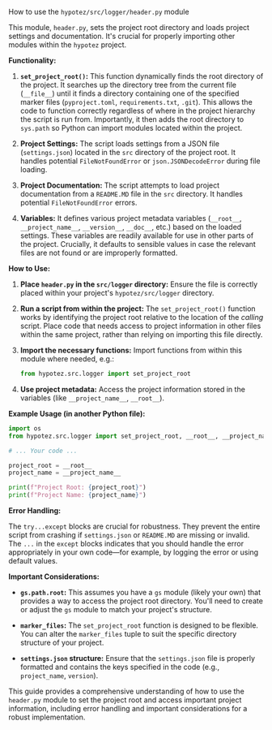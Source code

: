 How to use the `hypotez/src/logger/header.py` module

This module, `header.py`, sets the project root directory and loads project settings and documentation.  It's crucial for properly importing other modules within the `hypotez` project.

**Functionality:**

1. **`set_project_root()`:** This function dynamically finds the root directory of the project. It searches up the directory tree from the current file (`__file__`) until it finds a directory containing one of the specified marker files (`pyproject.toml`, `requirements.txt`, `.git`). This allows the code to function correctly regardless of where in the project hierarchy the script is run from.  Importantly, it then adds the root directory to `sys.path` so Python can import modules located within the project.

2. **Project Settings:** The script loads settings from a JSON file (`settings.json`) located in the `src` directory of the project root.  It handles potential `FileNotFoundError` or `json.JSONDecodeError` during file loading.

3. **Project Documentation:** The script attempts to load project documentation from a `README.MD` file in the `src` directory. It handles potential `FileNotFoundError` errors.

4. **Variables:** It defines various project metadata variables (`__root__`, `__project_name__`, `__version__`, `__doc__`, etc.) based on the loaded settings.  These variables are readily available for use in other parts of the project.  Crucially, it defaults to sensible values in case the relevant files are not found or are improperly formatted.

**How to Use:**

1. **Place `header.py` in the `src/logger` directory:** Ensure the file is correctly placed within your project's `hypotez/src/logger` directory.

2. **Run a script from within the project:** The `set_project_root()` function works by identifying the project root relative to the location of the *calling* script.  Place code that needs access to project information in other files within the same project, rather than relying on importing this file directly.

3. **Import the necessary functions:** Import functions from within this module where needed, e.g.:
   ```python
   from hypotez.src.logger import set_project_root
   ```

4. **Use project metadata:** Access the project information stored in the variables (like `__project_name__`, `__root__`).


**Example Usage (in another Python file):**

```python
import os
from hypotez.src.logger import set_project_root, __root__, __project_name__

# ... Your code ...

project_root = __root__
project_name = __project_name__

print(f"Project Root: {project_root}")
print(f"Project Name: {project_name}")
```

**Error Handling:**

The `try...except` blocks are crucial for robustness. They prevent the entire script from crashing if `settings.json` or `README.MD` are missing or invalid.  The `...` in the `except` blocks indicates that you should handle the error appropriately in your own code—for example, by logging the error or using default values.

**Important Considerations:**

* **`gs.path.root`:** This assumes you have a `gs` module (likely your own) that provides a way to access the project root directory. You'll need to create or adjust the `gs` module to match your project's structure.

* **`marker_files`:** The `set_project_root` function is designed to be flexible. You can alter the `marker_files` tuple to suit the specific directory structure of your project.

* **`settings.json` structure:** Ensure that the `settings.json` file is properly formatted and contains the keys specified in the code (e.g., `project_name`, `version`).


This guide provides a comprehensive understanding of how to use the `header.py` module to set the project root and access important project information, including error handling and important considerations for a robust implementation.